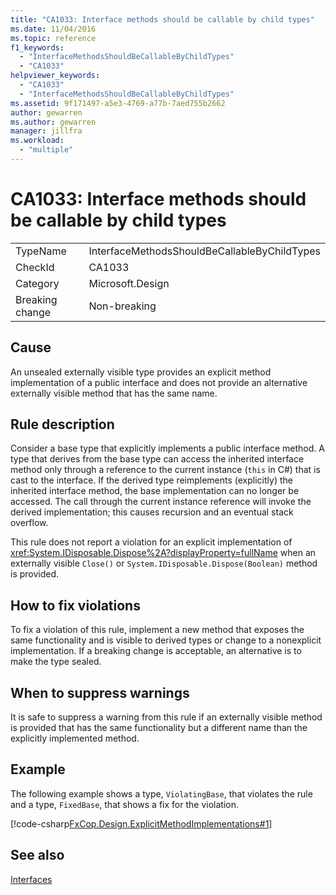 ```yaml
---
title: "CA1033: Interface methods should be callable by child types"
ms.date: 11/04/2016
ms.topic: reference
f1_keywords:
  - "InterfaceMethodsShouldBeCallableByChildTypes"
  - "CA1033"
helpviewer_keywords:
  - "CA1033"
  - "InterfaceMethodsShouldBeCallableByChildTypes"
ms.assetid: 9f171497-a5e3-4769-a77b-7aed755b2662
author: gewarren
ms.author: gewarren
manager: jillfra
ms.workload:
  - "multiple"
---
```

# CA1033: Interface methods should be callable by child types

|||
|-|-|
|TypeName|InterfaceMethodsShouldBeCallableByChildTypes|
|CheckId|CA1033|
|Category|Microsoft.Design|
|Breaking change|Non-breaking|

## Cause
An unsealed externally visible type provides an explicit method implementation of a public interface and does not provide an alternative externally visible method that has the same name.

## Rule description
Consider a base type that explicitly implements a public interface method. A type that derives from the base type can access the inherited interface method only through a reference to the current instance (`this` in C#) that is cast to the interface. If the derived type reimplements (explicitly) the inherited interface method, the base implementation can no longer be accessed. The call through the current instance reference will invoke the derived implementation; this causes recursion and an eventual stack overflow.

This rule does not report a violation for an explicit implementation of <xref:System.IDisposable.Dispose%2A?displayProperty=fullName> when an externally visible `Close()` or `System.IDisposable.Dispose(Boolean)` method is provided.

## How to fix violations
To fix a violation of this rule, implement a new method that exposes the same functionality and is visible to derived types or change to a nonexplicit implementation. If a breaking change is acceptable, an alternative is to make the type sealed.

## When to suppress warnings
It is safe to suppress a warning from this rule if an externally visible method is provided that has the same functionality but a different name than the explicitly implemented method.

## Example
The following example shows a type, `ViolatingBase`, that violates the rule and a type, `FixedBase`, that shows a fix for the violation.

[!code-csharp[FxCop.Design.ExplicitMethodImplementations#1](../code-quality/codesnippet/CSharp/ca1033-interface-methods-should-be-callable-by-child-types_1.cs)]

## See also
[Interfaces](/dotnet/csharp/programming-guide/interfaces/index)